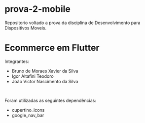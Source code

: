 # prova-2-mobile
Repositorio voltado a prova da disciplina de Desenvolvimento para Dispositivos Moveis.

# Ecommerce em Flutter
<p>Integrantes:<p>
<ul>
  <li>Bruno de Moraes Xavier da Silva</li>
  <li>Igor Altafini Teodoro</li>
  <li>João Victor Nascimento da Silva</li>
</ul>

<br>

<p>Foram utilizadas as seguintes dependências:</p>
<ul>
  <li>cupertino_icons</li>
  <li>google_nav_bar</li>
</ul>

